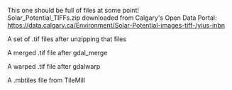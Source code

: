 This one should be full of files at some point!  
Solar_Potential_TIFFs.zip downloaded from Calgary's Open Data Portal: https://data.calgary.ca/Environment/Solar-Potential-images-tiff-/yius-inbn

A set of .tif files after unzipping that files  

A merged .tif file after gdal_merge  

A warped .tif file after gdalwarp

A .mbtiles file from TileMill
